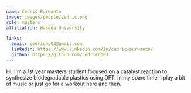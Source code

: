 ```yaml
---
name: Cedric Purwanto
image: images/people/cedric.png
role: masters
affiliation: Waseda University

links:
  email: cedricnp03@gmail.com 
  linkedin: https://www.linkedin.com/in/cedric-purwanto/
  github: https://github.com/cedricnp03 
---
```


Hi, I'm a 1st year masters student focused on a catalyst reaction to synthesize biodegradable plastics using DFT. 
In my spare time, I play a bit of music or just go for a workout here and then.